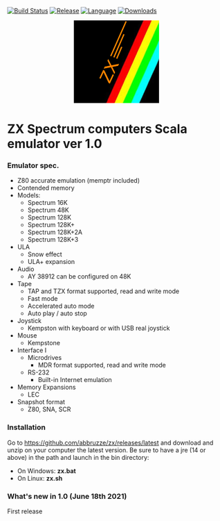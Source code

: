 [![Build Status](https://travis-ci.org/abbruzze/zx.svg?branch=main)](https://travis-ci.org/abbruzze/zx)
[![Release](https://img.shields.io/github/v/release/abbruzze/zx)](https://github.com/abbruzze/zx/releases)
[![Language](https://img.shields.io/github/languages/top/abbruzze/zx)]()
[![Downloads](https://img.shields.io/github/downloads/abbruzze/zx/total)](https://github.com/abbruzze/zx/releases/latest)

<p align="center">
  <img src="https://github.com/abbruzze/zx/blob/main/images/zx_big_logo.png">
</p>

ZX Spectrum computers Scala emulator ver 1.0
========

### Emulator spec.
- Z80 accurate emulation (memptr included)
- Contended memory
- Models:
   - Spectrum 16K
   - Spectrum 48K
   - Spectrum 128K
   - Spectrum 128K+
   - Spectrum 128K+2A
   - Spectrum 128K+3
 - ULA
   - Snow effect
   - ULA+ expansion
 - Audio
   - AY 38912 can be configured on 48K
 - Tape
   - TAP and TZX format supported, read and write mode
   - Fast mode
   - Accelerated auto mode
   - Auto play / auto stop
 - Joystick
   - Kempston with keyboard or with USB real joystick
 - Mouse
   - Kempstone
 - Interface I
   - Microdrives
     - MDR format supported, read and write mode
   - RS-232
     - Built-in Internet emulation
 - Memory Expansions
   - LEC
 - Snapshot format
   - Z80, SNA, SCR

### Installation
Go to https://github.com/abbruzze/zx/releases/latest and download and unzip on your computer the latest version.
Be sure to have a jre (14 or above) in the path and launch in the bin directory:
- On Windows: **zx.bat**
- On Linux: **zx.sh**

### What's new in 1.0 (June 18th 2021)
First release
